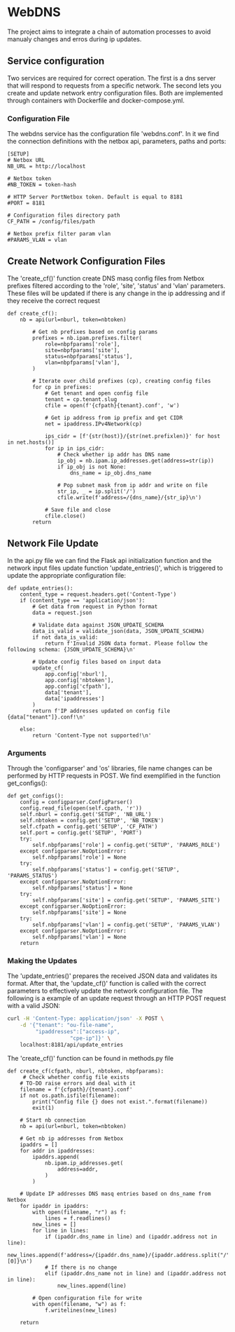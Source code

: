 # WebDNS

The project aims to integrate a chain of automation processes to avoid manualy changes and erros during ip updates.

## Service configuration

Two services are required for correct operation. The first is a dns server that will respond to requests from a specific network. The second lets you create and update network entry configuration files. Both are implemented through containers with Dockerfile and docker-compose.yml.

### Configuration File

The webdns service has the configuration file 'webdns.conf'. In it we find the connection definitions with the netbox api, parameters, paths and ports:

```
[SETUP]
# Netbox URL
NB_URL = http://localhost

# Netbox token
#NB_TOKEN = token-hash

# HTTP Server PortNetbox token. Default is equal to 8181
#PORT = 8181

# Configuration files directory path
CF_PATH = /config/files/path

# Netbox prefix filter param vlan
#PARAMS_VLAN = vlan

```

## Create Network Configuration Files

The 'create_cf()' function create DNS masq config files from Netbox prefixes filtered according to the 'role', 'site', 'status' and 'vlan' parameters. These files will be updated if there is any change in the ip addressing and if they receive the correct request
```
def create_cf():
    nb = api(url=nburl, token=nbtoken)

        # Get nb prefixes based on config params
        prefixes = nb.ipam.prefixes.filter(
            role=nbpfparams['role'],
            site=nbpfparams['site'],
            status=nbpfparams['status'],
            vlan=nbpfparams['vlan'],
        )

        # Iterate over child prefixes (cp), creating config files
        for cp in prefixes:
            # Get tenant and open config file
            tenant = cp.tenant.slug
            cfile = open(f'{cfpath}{tenant}.conf', 'w')

            # Get ip address from ip prefix and get CIDR
            net = ipaddress.IPv4Network(cp)

            ips_cidr = [f'{str(host)}/{str(net.prefixlen)}' for host in net.hosts()]
            for ip in ips_cidr:
                # Check whether ip addr has DNS name
                ip_obj = nb.ipam.ip_addresses.get(address=str(ip))
                if ip_obj is not None:
                    dns_name = ip_obj.dns_name

                # Pop subnet mask from ip addr and write on file
                str_ip, _ = ip.split('/')
                cfile.write(f'address=/{dns_name}/{str_ip}\n')

            # Save file and close
            cfile.close()
        return
```

## Network File Update

In the api.py file we can find the Flask api initialization function and the network input files update function 'update_entries()', which is triggered to update the appropriate configuration file:
```
def update_entries():
    content_type = request.headers.get('Content-Type')
    if (content_type == 'application/json'):
        # Get data from request in Python format
        data = request.json
                
        # Validate data against JSON_UPDATE_SCHEMA
        data_is_valid = validate_json(data, JSON_UPDATE_SCHEMA)
        if not data_is_valid:
            return f'Invalid JSON data format. Please follow the following schema: {JSON_UPDATE_SCHEMA}\n'
        
        # Update config files based on input data
        update_cf(
            app.config['nburl'], 
            app.config['nbtoken'], 
            app.config['cfpath'], 
            data['tenant'], 
            data['ipaddresses']
        )
        return f'IP addresses updated on config file {data["tenant"]}.conf!\n'
        
    else:
        return 'Content-Type not supported!\n'
```

### Arguments

Through the 'configparser' and 'os' libraries, file name changes can be performed by HTTP requests in POST. We find exemplified in the function get_configs():

```
def get_configs():
    config = configparser.ConfigParser()
    config.read_file(open(self.cpath, 'r'))
    self.nburl = config.get('SETUP', 'NB_URL')
    self.nbtoken = config.get('SETUP', 'NB_TOKEN')
    self.cfpath = config.get('SETUP', 'CF_PATH')
    self.port = config.get('SETUP', 'PORT')
    try: 
        self.nbpfparams['role'] = config.get('SETUP', 'PARAMS_ROLE')
    except configparser.NoOptionError:
        self.nbpfparams['role'] = None
    try:
        self.nbpfparams['status'] = config.get('SETUP', 'PARAMS_STATUS')
    except configparser.NoOptionError:
        self.nbpfparams['status'] = None
    try:
        self.nbpfparams['site'] = config.get('SETUP', 'PARAMS_SITE')
    except configparser.NoOptionError:
        self.nbpfparams['site'] = None
    try:
        self.nbpfparams['vlan'] = config.get('SETUP', 'PARAMS_VLAN')
    except configparser.NoOptionError:
        self.nbpfparams['vlan'] = None
    return
```

### Making the Updates

The 'update_entries()' prepares the received JSON data and validates its format. After that, the 'update_cf()' function is called with the correct parameters to effectively update the network configuration file. 
The following is a example of an update request through an HTTP POST request with a valid JSON:

```bash
curl -H 'Content-Type: application/json' -X POST \
    -d '{"tenant": "ou-file-name",
         "ipaddresses":["access-ip",
                    "cpe-ip"]}' \
    localhost:8181/api/update_entries
```

The 'create_cf()' function can be found in methods.py file
```
def create_cf(cfpath, nburl, nbtoken, nbpfparams):
     # Check whether config file exists
    # TO-DO raise errors and deal with it
    filename = f'{cfpath}/{tenant}.conf'
    if not os.path.isfile(filename):
        print("Config file {} does not exist.".format(filename))
        exit(1)

    # Start nb connection
    nb = api(url=nburl, token=nbtoken)

    # Get nb ip addresses from Netbox
    ipaddrs = []
    for addr in ipaddresses:
        ipaddrs.append(
            nb.ipam.ip_addresses.get(
                address=addr,
            )
        )
                
    # Update IP addresses DNS masq entries based on dns_name from Netbox
    for ipaddr in ipaddrs:
        with open(filename, "r") as f:
            lines = f.readlines()
        new_lines = []
        for line in lines:
            if (ipaddr.dns_name in line) and (ipaddr.address not in line):
                new_lines.append(f'address=/{ipaddr.dns_name}/{ipaddr.address.split("/")[0]}\n')
            # If there is no change
            elif (ipaddr.dns_name not in line) and (ipaddr.address not in line):   
                new_lines.append(line)

        # Open configuration file for write
        with open(filename, "w") as f:
            f.writelines(new_lines)

    return

```


